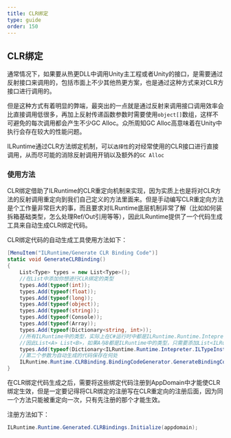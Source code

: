 ```yaml
---
title: CLR绑定
type: guide
order: 150
---
```


## CLR绑定

通常情况下，如果要从热更DLL中调用Unity主工程或者Unity的接口，是需要通过反射接口来调用的，包括市面上不少其他热更方案，也是通过这种方式来对CLR方接口进行调用的。

但是这种方式有着明显的弊端，最突出的一点就是通过反射来调用接口调用效率会比直接调用低很多，再加上反射传递函数参数时需要使用`object[]`数组，这样不可避免的每次调用都会产生不少GC Alloc。众所周知GC Alloc高意味着在Unity中执行会存在较大的性能问题。

ILRuntime通过CLR方法绑定机制，可以`选择性`的对经常使用的CLR接口进行直接调用，从而尽可能的消除反射调用开销以及额外的`GC Alloc`

### 使用方法

CLR绑定借助了ILRuntime的CLR重定向机制来实现，因为实质上也是将对CLR方法的反射调用重定向到我们自己定义的方法里面来。但是手动编写CLR重定向方法是个工作量非常巨大的事，而且要求对ILRuntime底层机制非常了解（比如如何装拆箱基础类型，怎么处理Ref/Out引用等等），因此ILRuntime提供了一个代码生成工具来自动生成CLR绑定代码。

CLR绑定代码的自动生成工具使用方法如下：
```csharp
[MenuItem("ILRuntime/Generate CLR Binding Code")]
static void GenerateCLRBinding()
{
	List<Type> types = new List<Type>();
	//在List中添加你想进行CLR绑定的类型
	types.Add(typeof(int));
	types.Add(typeof(float));
	types.Add(typeof(long));
	types.Add(typeof(object));
	types.Add(typeof(string));
	types.Add(typeof(Console));
	types.Add(typeof(Array));
	types.Add(typeof(Dictionary<string, int>));
	//所有ILRuntime中的类型，实际上在C#运行时中都是ILRuntime.Runtime.Intepreter.ILTypeInstance的实例，
	//因此List<A> List<B>，如果A与B都是ILRuntime中的类型，只需要添加List<ILRuntime.Runtime.Intepreter.ILTypeInstance>即可
	types.Add(typeof(Dictionary<ILRuntime.Runtime.Intepreter.ILTypeInstance, int>));
	//第二个参数为自动生成的代码保存在何处
	ILRuntime.Runtime.CLRBinding.BindingCodeGenerator.GenerateBindingCode(types, "Assets/ILRuntime/Generated");
}
```

在CLR绑定代码生成之后，需要将这些绑定代码注册到AppDomain中才能使CLR绑定生效，但是一定要记得将CLR绑定的注册写在CLR重定向的注册后面，因为同一个方法只能被重定向一次，只有先注册的那个才能生效。

注册方法如下：
```csharp
ILRuntime.Runtime.Generated.CLRBindings.Initialize(appdomain);
```